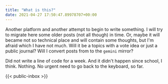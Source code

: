 ```yaml
---
title: "What is this?"
date: 2021-04-27 17:50:47.89978707+00:00
---
```

 Another platform and another attempt to begin to write something. I will try to migrate here some older posts (not all though) in time. Or, maybe it will became not so technical place and will contain some thoughts, but I'm afraid which I have not much. Will it be a topics with a vote idea or just a public journal? Will I convert posts from to the `gemini` mirror?

Did not write a line of code for a week. And it didn't happen since school, I think. Nothing. No urgent need to go back to the keyboard, so far.

 

 {{< public-inbox \>}}